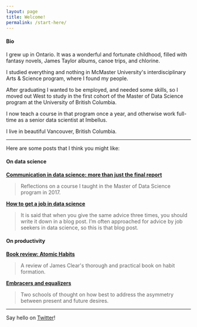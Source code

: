 ```yaml
---
layout: page
title: Welcome!
permalink: /start-here/
---
```


#### Bio

I grew up in Ontario. It was a wonderful and fortunate childhood, filled with fantasy novels, James Taylor albums, canoe trips, and chlorine.

I studied everything and nothing in McMaster University's interdisciplinary Arts & Science program, where I found my people.

After graduating I wanted to be employed, and needed some skills, so I moved out West to study in the first cohort of the Master of Data Science program at the University of British Columbia.

I now teach a course in that program once a year, and otherwise work full-time as a senior data scientist at Imbellus.

I live in beautiful Vancouver, British Columbia.

-------------------------

Here are some posts that I think you might like:

#### On data science

[**Communication in data science: more than just the final report**](https://davidklaing.com/blog/2017/11/10/communication-in-data-science.html)

> Reflections on a course I taught in the Master of Data Science program in 2017.

[**How to get a job in data science**](https://davidklaing.com/blog/2019/04/11/how-to-get-a-job-in-data-science.html)

> It is said that when you give the same advice three times, you should write it down in a blog post. I’m often approached for advice by job seekers in data science, so this is that blog post.

#### On productivity

[**Book review: Atomic Habits**](https://davidklaing.com/blog/books/2019/01/14/atomic-habits.html)

> A review of James Clear's thorough and practical book on habit formation.

[**Embracers and equalizers**](<https://davidklaing.com/blog/2018/12/24/embracers-and-equalizers.html>)

> Two schools of thought on how best to address the asymmetry between present and future desires.

---------------------------

Say hello on [Twitter](https://twitter.com/davidklaing)!